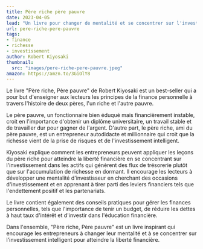 ```yaml
---
title: Père riche père pauvre
date: 2023-04-05
lead: "Un livre pour changer de mentalité et se concentrer sur l'investissement intelligent pour atteindre la liberté financière"
url: pere-riche-pere-pauvre
tags: 
- finance
- richesse
- investissement
author: Robert Kiyosaki
thumbnail:
  src: "images/pere-riche-pere-pauvre.jpeg"
amazon: https://amzn.to/3GiOlY8
---
```


Le livre "Père riche, Père pauvre" de Robert Kiyosaki est un best-seller qui a pour but d'enseigner aux lecteurs les principes de la finance personnelle à travers l'histoire de deux pères, l'un riche et l'autre pauvre.

Le père pauvre, un fonctionnaire bien éduqué mais financièrement instable, croit en l'importance d'obtenir un diplôme universitaire, un travail stable et de travailler dur pour gagner de l'argent. D'autre part, le père riche, ami du père pauvre, est un entrepreneur autodidacte et millionnaire qui croit que la richesse vient de la prise de risques et de l'investissement intelligent.

Kiyosaki explique comment les entrepreneurs peuvent appliquer les leçons du père riche pour atteindre la liberté financière en se concentrant sur l'investissement dans les actifs qui génèrent des flux de trésorerie plutôt que sur l'accumulation de richesse en dormant. Il encourage les lecteurs à développer une mentalité d'investisseur en cherchant des occasions d'investissement et en apprenant à tirer parti des leviers financiers tels que l'endettement positif et les partenariats.

Le livre contient également des conseils pratiques pour gérer les finances personnelles, tels que l'importance de tenir un budget, de réduire les dettes à haut taux d'intérêt et d'investir dans l'éducation financière.

Dans l'ensemble, "Père riche, Père pauvre" est un livre inspirant qui encourage les entrepreneurs à changer leur mentalité et à se concentrer sur l'investissement intelligent pour atteindre la liberté financière.